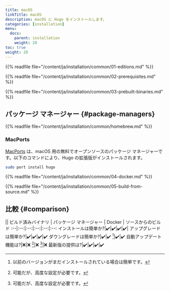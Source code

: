 ```yaml
---
title: macOS
linkTitle: macOS
description: macOS に Hugo をインストールします。
categories: [installation]
menu:
  docs:
    parent: installation
    weight: 20
toc: true
weight: 20
---
```

{{% readfile file="/content/ja/installation/common/01-editions.md" %}}

{{% readfile file="/content/ja/installation/common/02-prerequisites.md" %}}

{{% readfile file="/content/ja/installation/common/03-prebuilt-binaries.md" %}}

## パッケージ マネージャー {#package-managers}

{{% readfile file="/content/ja/installation/common/homebrew.md" %}}

### MacPorts

[MacPorts] は、macOS 用の無料でオープンソースのパッケージ マネージャーです。以下のコマンドにより、Hugo の拡張版がインストールされます。

```sh
sudo port install hugo
```

[MacPorts]: https://www.macports.org/

{{% readfile file="/content/ja/installation/common/04-docker.md" %}}

{{% readfile file="/content/ja/installation/common/05-build-from-source.md" %}}

## 比較 {#comparison}

|| ビルド済みバイナリ | パッケージ マネージャー | Docker | ソースからのビルド
:--|:--:|:--:|:--:|:--:|:--:
インストールは簡単か?|:heavy_check_mark:|:heavy_check_mark:|:heavy_check_mark:|:heavy_check_mark:|
アップグレードは簡単か?|:heavy_check_mark:|:heavy_check_mark:|:heavy_check_mark:|:heavy_check_mark:
ダウングレードは簡単か?|:heavy_check_mark:|:heavy_check_mark: [^1]|:heavy_check_mark:|:heavy_check_mark:
自動アップデート機能は?|:x:|:x: [^2]|:x: [^2]|:x:
最新版の提供は?|:heavy_check_mark:|:heavy_check_mark:|:heavy_check_mark:|:heavy_check_mark:

[^1]: 以前のバージョンがまだインストールされている場合は簡単です。
[^2]: 可能だが、高度な設定が必要です。
